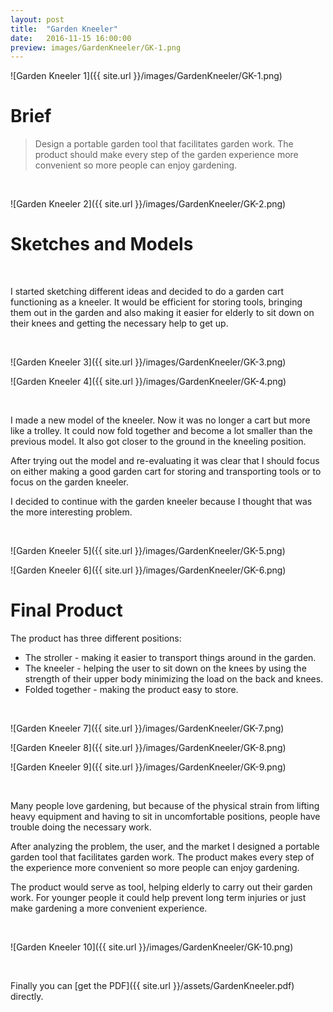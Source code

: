 ```yaml
---
layout: post
title:  "Garden Kneeler"
date:   2016-11-15 16:00:00
preview: images/GardenKneeler/GK-1.png
---
```

![Garden Kneeler 1]({{ site.url }}/images/GardenKneeler/GK-1.png)

# Brief
> Design a portable garden tool that facilitates garden work.
> The product should make every step of the garden experience more convenient so more people can enjoy gardening.

<br>

![Garden Kneeler 2]({{ site.url }}/images/GardenKneeler/GK-2.png)

# Sketches and Models

<br>

I started sketching different ideas and decided to do a garden cart functioning as a kneeler.
It would be efficient for storing tools, bringing them out in the garden and also making it easier for elderly to sit down on their knees and getting the necessary help to get up.

<br>

![Garden Kneeler 3]({{ site.url }}/images/GardenKneeler/GK-3.png)

![Garden Kneeler 4]({{ site.url }}/images/GardenKneeler/GK-4.png)

<br>

I made a new model of the kneeler.
Now it was no longer a cart but more like a trolley.
It could now fold together and become a lot smaller than the previous model.
It also got closer to the ground in the kneeling position.

After trying out the model and re-evaluating it was clear that I should focus on either making a good garden cart for storing and transporting tools or to focus on the garden kneeler.

I decided to continue with the garden kneeler because I thought that was the more interesting problem.

<br>

![Garden Kneeler 5]({{ site.url }}/images/GardenKneeler/GK-5.png)

![Garden Kneeler 6]({{ site.url }}/images/GardenKneeler/GK-6.png)

# Final Product

The product has three different positions:  
* The stroller - making it easier to transport things around in the garden.  
* The kneeler - helping the user to sit down on the knees by using the strength of their upper body minimizing the load on the back and knees.  
* Folded together - making the product easy to store.

<br>

![Garden Kneeler 7]({{ site.url }}/images/GardenKneeler/GK-7.png)

![Garden Kneeler 8]({{ site.url }}/images/GardenKneeler/GK-8.png)

![Garden Kneeler 9]({{ site.url }}/images/GardenKneeler/GK-9.png)

<br>

Many people love gardening, but because of the physical strain from lifting heavy equipment and having to sit in uncomfortable positions, people have trouble doing the necessary work.

After analyzing the problem, the user, and the market I designed a portable garden tool that facilitates garden work.
The product makes every step of the experience more convenient so more people can enjoy gardening.

The product would serve as tool, helping elderly to carry out their garden work.
For younger people it could help prevent long term injuries or just make gardening a more convenient experience.

<br>

![Garden Kneeler 10]({{ site.url }}/images/GardenKneeler/GK-10.png)

<br>

Finally you can [get the PDF]({{ site.url }}/assets/GardenKneeler.pdf) directly.
